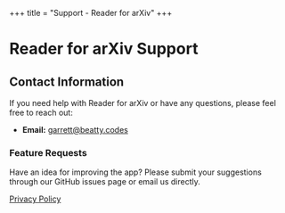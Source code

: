 +++
title = "Support - Reader for arXiv"
+++

# Reader for arXiv Support

## Contact Information

If you need help with Reader for arXiv or have any questions, please feel free to reach out:

- **Email:** garrett@beatty.codes

### Feature Requests
Have an idea for improving the app? Please submit your suggestions through our GitHub issues page or email us directly.

[Privacy Policy](/apps/reader-for-arxiv/privacy) 